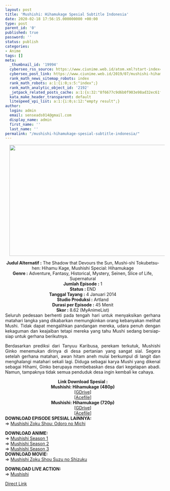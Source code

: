 ```yaml
---
layout: post
title: 'Mushishi: Hihamukage Spesial Subtitle Indonesia'
date: 2020-02-18 17:56:15.000000000 +00:00
type: post
parent_id: '0'
published: true
password: ''
status: publish
categories:
- Anime
tags: []
meta:
  _thumbnail_id: '19994'
  cyberseo_rss_source: https://www.ciunime.web.id/atom.xml?start-index=1201&max-results=150
  cyberseo_post_link: https://www.ciunime.web.id/2019/07/mushishi-hihamukage-spesial-subtitle.html
  rank_math_news_sitemap_robots: index
  rank_math_robots: a:1:{i:0;s:5:"index";}
  rank_math_analytic_object_id: '2192'
  _jetpack_related_posts_cache: a:1:{s:32:"8f6677c9d6b0f903e98ad32ec61f8deb";a:2:{s:7:"expires";i:1654661022;s:7:"payload";a:3:{i:0;a:1:{s:2:"id";i:26733;}i:1;a:1:{s:2:"id";i:26731;}i:2;a:1:{s:2:"id";i:26735;}}}}
  kata_make_header_transparent: default
  litespeed_vpi_list: a:1:{i:0;s:12:"empty result";}
author:
  login: admin
  email: senseads014@gmail.com
  display_name: admin
  first_name: ''
  last_name: ''
permalink: "/mushishi-hihamukage-spesial-subtitle-indonesia/"
---
```

<div class="separator" style="clear: both; text-align: center;"><a href="https://1.bp.blogspot.com/-qKpawlx9inE/XSdcfqFM1tI/AAAAAAAAbhk/gp3zSOTfpzY6cZNcqYGs924MoaH6du6awCLcBGAs/s1600/Mushishi%2B-%2BHihamukage.jpg" imageanchor="1" style="margin-left: 1em; margin-right: 1em;"><img border="0" data-original-height="720" data-original-width="1280" height="360" src="{{ site.baseurl }}/assets/2020/02/Mushishi%2B-%2BHihamukage.jpg" width="640" /></a></div>
<p>
<div style="text-align: center;"><b>Judul</b><b><b> Alternatif</b> :</b> The Shadow that Devours the Sun, Mushi-shi Tokubetsu-hen: Hihamu Kage, Mushishi Special: Hihamukage</div>
<div style="text-align: center;"><b><b>Genre :</b></b> Adventure, Fantasy, Historical, Mystery, Seinen, Slice of Life, Supernatural</div>
<div style="text-align: center;"><b>Jumlah Episode :</b> 1<br /><b>Status :&nbsp;</b>END<br /><b>Tanggal Tayang :</b> 4 Januari 2014<br /><b>Studio Produksi :</b> Artland<br /><b>Durasi per Episode :</b> 45 Menit</div>
<div style="text-align: center;"><b>Skor :</b> 8.62 (MyAnimeList)</div>
<div style="text-align: center;"></div>
<div style="text-align: justify;">Seluruh pedesaan berhenti pada tengah hari untuk menyaksikan gerhana matahari langka yang dikabarkan memungkinkan orang kebanyakan melihat Mushi. Tidak dapat mengalihkan pandangan mereka, udara penuh dengan kekaguman dan keajaiban tetapi mereka yang tahu Mushi sedang bersiap-siap untuk gerhana berikutnya.</p>
<p>Berdasarkan prediksi dari Tanyuu Karibusa, perekam terkutuk, Mushishi Ginko menemukan dirinya di desa pertanian yang sangat sial. Segera setelah gerhana matahari, awan hitam aneh mulai berkumpul di langit dan menghalangi matahari sekali lagi. Diduga sebagai karya Mushi yang dikenal sebagai Hihami, Ginko berupaya membebaskan desa dari kegelapan abadi. Namun, tampaknya tidak semua penduduk desa ingin kembali ke cahaya.</p></div>
<div style="text-align: justify;"></div>
<div style="text-align: justify;"></div>
<div style="text-align: center;"><b>Link Download Spesial :</b></div>
<div style="text-align: center;"><b>Mushishi: Hihamukage (480p)</b></div>
<div style="text-align: center;">[<a href="https://drive.google.com/uc?id=1lrNm3DWW31nJyfLJDAUiL22Oh8lWh59t" target="_blank" rel="noopener">GDrive</a>]<br />[<a href="https://acefile.co/f/11182696/kusonime-mushi-shi-hihamu-kage-bd-480p-rar" target="_blank" rel="noopener">Acefile</a>]</div>
<div style="text-align: center;"><b>Mushishi: Hihamukage (720p)</b><br />[<a href="https://drive.google.com/uc?id=1bDhwOxq28Vgoej6hsXGvfmuIAQ6AgI4v" target="_blank" rel="noopener">GDrive</a>]<br />[<a href="https://acefile.co/f/11182702/_kusonime__mushi-shi_hihamu_kage_bd_720p-rar" target="_blank" rel="noopener">Acefile</a>]
<div style="text-align: left;"></div>
<div style="text-align: justify;">
<div style="text-align: justify;"><b>DOWNLOAD EPISODE SPESIAL LAINNYA:</b></div>
<div style="text-align: justify;">=&gt;&nbsp;<a href="https://www.ciunime.web.id/2019/07/mushishi-zoku-shou-odoro-no-michi.html" target="_blank" rel="noopener">Mushishi Zoku Shou: Odoro no Michi</a></p>
</div>
</div>
<div style="text-align: justify;"><b>DOWNLOAD ANIME:</b></div>
<div style="text-align: justify;">=&gt;&nbsp;<a href="https://www.ciunime.web.id/2019/01/mushishi-season-1-episode-01-26-end-1.html" target="_blank" rel="noopener">Mushishi Season 1</a></div>
<div style="text-align: justify;">=&gt;&nbsp;<a href="https://www.ciunime.web.id/2019/01/mushishi-season-2-episode-01-10-end-1.html" target="_blank" rel="noopener">Mushishi Season 2</a><br />=&gt;&nbsp;<a href="https://www.ciunime.web.id/2019/01/mushishi-season-3-episode-01-10-end-1.html" target="_blank" rel="noopener">Mushishi Season 3</a></div>
<div style="text-align: justify;">
<div style="text-align: justify;"><b>DOWNLOAD MOVIE:</b></div>
<div style="text-align: justify;">=&gt;&nbsp;<a href="https://www.ciunime.web.id/2019/01/mushishi-zoku-shou-suzu-no-shizuku.html" target="_blank" rel="noopener">Mushishi Zoku Shou Suzu no Shizuku</a></p>
<div style="text-align: justify;"><b>DOWNLOAD LIVE ACTION:</b></div>
<div style="text-align: justify;">=&gt;&nbsp;<a href="https://www.ciunime.web.id/2019/01/mushishi-live-action-subtitle-indonesia.html" target="_blank" rel="noopener">Mushishi</a></p>
</div>
</div>
</div>
</div>
<link rel="stylesheet" href="https://cdnjs.cloudflare.com/ajax/libs/font-awesome/4.7.0/css/font-awesome.min.css" />
<div class="divbtn"> <a href="https://handymansurrender.com/fihup8buzv?key=94550f7ce39444073321dde3b8782f97" class="btn"><i class="fa fa-download"></i> Direct Link</a> </div>
